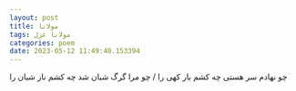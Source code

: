 ```yaml
---
layout: post
title: مولانا
tags: مولانا غزل
categories: poem
date: 2023-05-12 11:49:40.153394
---
```


چو نهادم سر هستی چه کشم بار کهی را / چو مرا گرگ شبان شد چه کشم ناز شبان را